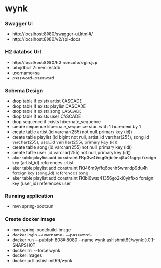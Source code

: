 # wynk

### Swagger UI
* http://localhost:8080/swagger-ui.html#/
* http://localhost:8080/v2/api-docs

### H2 databse Url
* http://localhost:8080/h2-console/login.jsp
* url=jdbc:h2:mem:testdb
* username=sa
* password=password

### Schema Design
* drop table if exists artist CASCADE 
* drop table if exists playlist CASCADE 
* drop table if exists song CASCADE 
* drop table if exists user CASCADE 
* drop sequence if exists hibernate_sequence
* create sequence hibernate_sequence start with 1 increment by 1
* create table artist (id varchar(255) not null, primary key (id))
* create table playlist (id bigint not null, artist_id varchar(255), song_id varchar(255), user_id varchar(255), primary key (id))
* create table song (id varchar(255) not null, primary key (id))
* create table user (id varchar(255) not null, primary key (id))
* alter table playlist add constraint FKp3w4thsg0rjbrlmxj8u01agrp foreign key (artist_id) references artist
* alter table playlist add constraint FKi46m9yffq6oehh5wmndp9du4h foreign key (song_id) references song
* alter table playlist add constraint FKlbi6wsq41356go2ki0yirfixo foreign key (user_id) references user

### Running application
* mvn spring-boot:run

### Create docker image
* mvn spring-boot:build-image
* docker login --username=<dockerid> --password=<password>
* docker run --publish 8080:8080 --name wynk ashishmit69/wynk:0.0.1-SNAPSHOT
* docker rm --force wynk
* docker images
* docker pull ashishmit69/wynk